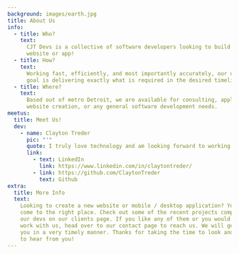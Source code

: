 ```yaml
---
background: images/earth.jpg
title: About Us
info:
  - title: Who?
    text:
      CJT Devs is a collective of software developers looking to build your next
      website or app!
  - title: How?
    text:
      Working fast, efficiently, and most importantly accurately, our ultimate
      goal is delivering exactly what is required in the desired timeline.
  - title: Where?
    text:
      Based out of metro Detroit, we are available for consulting, application /
      website creation, or any general software development needs.
meetus:
  title: Meet Us!
  dev:
    - name: Clayton Treder
      pic: "'"
      quote: I truly love technology and am looking forward to working with you!
      link:
        - text: LinkedIn
          link: https://www.linkedin.com/in/claytontreder/
        - link: https://github.com/ClaytonTreder
          text: Github
extra:
  title: More Info
  text:
    Looking to create a new website or mobile / desktop application? You have
    come to the right place. Check out some of the recent projects completed by
    our devs on our clients page. If you like any of them or you would like to
    work with us, head over to our contact page to reach us. We will get back to
    you in a very timely manner. Thanks for taking the time to look and we hope
    to hear from you!
---
```


